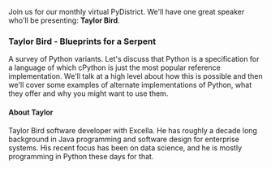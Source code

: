 <!--
.. title: April Meetup
.. slug: april-meetup-2021
.. date: 2021-04-17 18:00:00 UTC-04:00
.. tags: meetup
.. category: main-meetup
.. link: https://www.meetup.com/pydistrict/events/277608207/
.. event_time: 2021-04-27 18:00:00 UTC-04:00
.. description: April Meetup: Blueprints for a Serpent
.. type: text
-->

Join us for our monthly virtual PyDistrict. We'll have one great speaker who'll
be presenting: **Taylor Bird**.

<!-- TEASER_END -->

### Taylor Bird -  Blueprints for a Serpent

A survey of Python variants. Let's discuss that Python is a specification for a
language of which cPython is just the most popular reference implementation.
We'll talk at a high level about how this is possible and then we'll cover some
examples of alternate implementations of Python, what they offer and why you
might want to use them.

#### About Taylor

Taylor Bird software developer with Excella. He has roughly a decade long
background in Java programming and software design for enterprise systems. His
recent focus has been on data science, and he is mostly programming in Python
these days for that.

